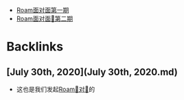 - [Roam面对面第一期](Roam面对面第一期.md)
- [Roam面对面🍜第二期](Roam面对面🍜第二期.md)

# Backlinks
## [July 30th, 2020](July 30th, 2020.md)
- 这也是我们发起[Roam🍜对🍜](Roam🍜对🍜.md)的

